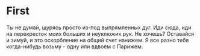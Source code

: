 # First
Ты не думай,
            щурясь просто
из-под выпрямленных дуг.
Иди сюда,
         иди на перекресток
моих больших
            и неуклюжих рук.
Не хочешь?
          Оставайся и зимуй,
и это
     оскорбление
               на общий счет нанижем.
Я все разно
           тебя
               когда-нибудь возьму -
одну
    или вдвоем с Парижем.
